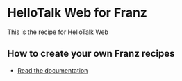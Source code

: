 # HelloTalk Web for Franz

This is the recipe for HelloTalk Web

## How to create your own Franz recipes

- [Read the documentation](https://github.com/meetfranz/plugins)
